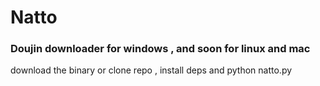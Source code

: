 # Natto

### Doujin downloader for windows , and soon for linux and mac 

download the binary or clone repo , install deps and python natto.py
